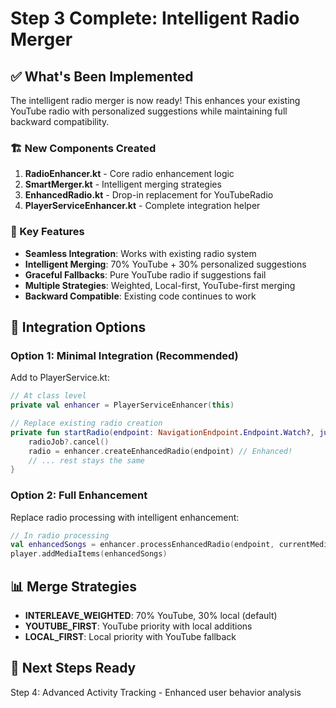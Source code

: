 # Step 3 Complete: Intelligent Radio Merger

## ✅ What's Been Implemented

The intelligent radio merger is now ready! This enhances your existing YouTube radio with personalized suggestions while maintaining full backward compatibility.

### 🏗️ New Components Created

1. **RadioEnhancer.kt** - Core radio enhancement logic
2. **SmartMerger.kt** - Intelligent merging strategies  
3. **EnhancedRadio.kt** - Drop-in replacement for YouTubeRadio
4. **PlayerServiceEnhancer.kt** - Complete integration helper

### 🔧 Key Features

- **Seamless Integration**: Works with existing radio system
- **Intelligent Merging**: 70% YouTube + 30% personalized suggestions
- **Graceful Fallbacks**: Pure YouTube radio if suggestions fail
- **Multiple Strategies**: Weighted, Local-first, YouTube-first merging
- **Backward Compatible**: Existing code continues to work

## 🚀 Integration Options

### Option 1: Minimal Integration (Recommended)

Add to PlayerService.kt:

```kotlin
// At class level
private val enhancer = PlayerServiceEnhancer(this)

// Replace existing radio creation
private fun startRadio(endpoint: NavigationEndpoint.Endpoint.Watch?, justAdd: Boolean) {
    radioJob?.cancel()
    radio = enhancer.createEnhancedRadio(endpoint) // Enhanced!
    // ... rest stays the same
}
```

### Option 2: Full Enhancement

Replace radio processing with intelligent enhancement:

```kotlin
// In radio processing
val enhancedSongs = enhancer.processEnhancedRadio(endpoint, currentMediaItem)
player.addMediaItems(enhancedSongs)
```

## 📊 Merge Strategies

- **INTERLEAVE_WEIGHTED**: 70% YouTube, 30% local (default)
- **YOUTUBE_FIRST**: YouTube priority with local additions
- **LOCAL_FIRST**: Local priority with YouTube fallback

## 🎯 Next Steps Ready

Step 4: Advanced Activity Tracking - Enhanced user behavior analysis
